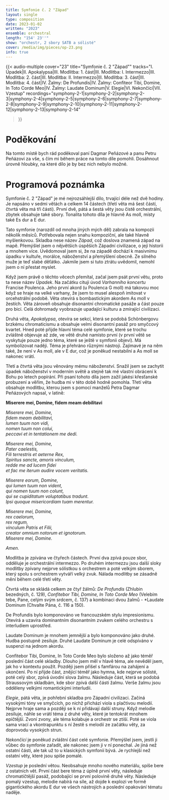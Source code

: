 ```yaml
---
title: Symfonie č. 2 "Západ"
layout: single
type: composition
date: 2023-01-02
written: "2023"
ensemble: orchestral
length: "154' 23''"
show: "orchestr, 2 sbory SATB a sólisté"
cover: /media/img/pieces/op-23.png
info: true
---
```


{{< audio-multiple
    cover="23"
    title="Symfonie č. 2 \"Západ\""
    tracks="I. Úpadek|II. Apokalypsa|III. Modlitba: 1. část|III. Modlitba: I. Intermezzo|III. Modlitba: 2. část|III. Modlitba: II. Intermezzo|III. Modlitba: 3. část|III. Modlitba: 4. část|IV. Žalmy: De Profundis|IV. Žalmy: Confiteor Tibi, Domine, In Toto Corde Meo|IV. Žalmy: Laudate Dominum|V. Elegie|VI. Nekončící|VII. Vzestup"
    recordings="symphony-2-1|symphony-2-2|symphony-2-3|symphony-2-4|symphony-2-5|symphony-2-6|symphony-2-7|symphony-2-8|symphony-2-9|symphony-2-10|symphony-2-11|symphony-2-12|symphony-2-13|symphony-2-14"
>}}

# Poděkování

Na tomto místě bych rád poděkoval paní Dagmar Peňázové a panu Petru Peňázovi za vše, s čím mi během práce na tomto díle pomohli. Dosáhnout úrovně hloubky, na které dílo je by bez nich nebylo možné.

# Programová poznámka

Symfonie č. 2 "Západ" je mé nejrozsáhlejší dílo, trvající déle než dvě hodiny. Je napsáno v sedmi větách a celkem 14 částech (třetí věta má šest částí, čtvrtá věta má tři části). První dvě, pátá a šestá věty jsou čistě orchestrální, zbytek obsahuje také sbory. Tonalita tohoto díla je hlavně As moll, místy také Es dur a E dur.

Tato symfonie (narozdíl od mnoha jiných mých děl) zabrala na kompozii několik měsíců. Potřebovala nejen snahu kompoziční, ale také hlavně myšlenkovou. Skladba nese název *Západ*, což doslova znamená západ na mapě. Přemýšlel jsem o nějvětších úspěších Západní civilizace, o její historii a mnohem více. Uvědomoval jsem si, že na západě dochází k masivnímu úpadku v kultuře, morálce, náboženství a přemýšlení obecně. Ze silného muže je teď slabé děťátko. Jakmile jsem si tuto ztrátu uvědomil, nemohl jsem o ní přestat myslet.

Když jsem právě o těchto věcech přemítal, začal jsem psát první větu, proto ta nese název *Úpadek*. Na začátku cituji úvod *Varhanního koncertu* Francise Poulenca. Jeho první akord (u Poulenca G moll) má takovou moc když se hraje na velké varhany, že jsem to musel alespoň imitovat v orcehstrální podobě. Věta otevírá s bombastickým akordem As moll v žestích. Věta zároveň obsahuje disonantní chromatické pasáže a část pouze pro bicí. Celá dohromady vyobrazuje upadající kulturu a zmírající civilizaci.

Druhá věta, *Apokalypsa*, otevíra se sekcí, která se podobá Schönbergovu brzkému chromaticismu a obsahuje velmi disonantní pasáž pro smyčcový kvartet. Hned poté přijde hlavní téma celé symfonie, které se trochu zvláštně objevuje až zde, ve větě druhé namísto první (v první větě se vyskytuje pouze jedno téma, které se ještě v symfonii objeví). Má symbolizovat naději. Téma je přehráno různými nástroji. Zajímavé je na něm také, že není v As moll, ale v E dur, což je poněkud nestabilní a As moll se nakonec vrátí.

Třetí a čtvrtá věta jsou věnovány mému náboženství. Snažil jsem se zachytit úpadek náboženství v moderním světě a stejně tak mé vlastní obrácení k Bohu po letech popírání. Při psaní tohoto díla jsem zažil jakési křesťanské probuzení a věřím, že hudba mi v této době hodně pomohla. Třetí věta obsahuje modlitbu, kterou jsem s pomocí manželů Petra Dagmar Peňázových napsal, v latině:

**Miserere mei, Domine, fidem meam debilitavi**

*Miserere mei, Domine,\
fidem meam debilitavi,\
lumen tuum non vidi,\
nomen tuum non colui,\
peccavi et in tentationem me dedi.*

*Miserere mei, Domine,\
Pater caelestis,\
Fili terrestris et aeterne Rex,\
Spiritus sancte, amoris vinculum,\
redde me ad lucem fidei\
et fac me iterum audire vocem veritatis.*

*Miserere eorum, Domine,\
qui lumen tuum non vident,\
qui nomen tuum non colunt,\
qui se cupiditatum voluptatibus tradunt.\
Ipsi quoque misericordiam tuam merentur.*

*Miserere mei, Domine,\
rex caelorum,\
rex regum,\
vinculum Patris et Filii,\
creator omnium notorum et ignotorum.\
Miserere mei, Domine.*

*Amen.*

Modlitba je zpívána ve čtyřech částech. První dva zpívá pouze sbor, odděluje je orchestrální intermezzo. Po druhém intermezzu jsou další sloky modlitby zpívany nejprve sólistkou s orchestrem a poté velkým sborem, který spolu s orchestrem vytváří velký zvuk. Nálada modlitby se zásadně mění během celé třetí věty.

Čtvrtá věta se skládá celkem ze čtyř žálmů: *De Profundis* (Zhlubin bezedných, č. 129), *Confitebor Tibi, Domine, In Toto Corde Meo* (Velebím tebe, Pane, celým svým srdcem, č. 137) a kombinaci dvou žalmů - *Laudate Dominum (Chvalte Pána, č. 116 a 150).

De Profundis bylo komponováno ve francouzském stylu impresionismu. Otevírá a uzavíra dominantním disonantním zvukem celého orchestru s interludiem uprostřed.

Laudate Dominum je mnohem jemnější a bylo komponováno jako druhé. Hudba postupně zesiluje. Druhé Laudate Dominum je celé odspíváno v suspenzi na jednom akordu. 

Confitebor Tibi, Domine, In Toto Corde Meo bylo složeno až jako téměř poslední část celé skladby. Dlouho jsem měl v hlavě téma, ale nevěděl jsem, jak ho v kontextu použít. Později jsem přišel s famfárou na zahájení a ukončení. Po ní přijde část, znějící téměř jako hymna, kde nejprve sólisté, poté celý sbor, zpívá úvodní slova žalmu. Následuje část, která se podobá Straussovým skladbám, kde sbor zpívá další části žalmu. Verše žalmu jsou odděleny velkými romantickými interludii.

*Elegie*, pátá věta, je pohřební skladba pro Západní civilizaci. Začíná vysokými tóny ve smyčcích, po nichž přichází viola s plačtivou melodií. Nejprve hraje sama a později se k ní přidávají další struny. Když melodie zesiluje, náhle se vrátí téma z druhé věty, které je tentokrát mnohem epičtější. Zvoní zvony, ale téma kolabuje a orchestr se ztiší. Poté se viola sama vrací a vkontrapunktu s ní žestě s melodií ze začátku věty, za doprovodu vysokých strun.

*Nekončící* je poněkud zvláštní část celé symfonie. Přemýšlel jsem, jestli ji vůbec do symfonie zařadit, ale nakonec jsem ji v ní ponechal. Je jiná než ostatní části, ale tak už to u klasických symfonií bývá. Je rychlejší než ostatní věty, které jsou spíše pomalé.

*Vzestup* je poslední větou. Neobsahuje mnoho nového materiálu, spíše bere z ostatních vět. První část bere téma z úplně první věty, následuje chromatičtější pasáž, podobající se první polovině druhé věty. Následuje pomalý vzestup, melodie nabírá na síle, až dojde k explozi ve formě gigantického akordu E dur ve všech nástrojích a poslední opakování tématu naděje.